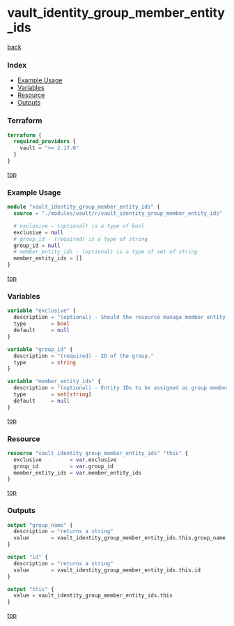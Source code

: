 # vault_identity_group_member_entity_ids

[back](../vault.md)

### Index

- [Example Usage](#example-usage)
- [Variables](#variables)
- [Resource](#resource)
- [Outputs](#outputs)

### Terraform

```terraform
terraform {
  required_providers {
    vault = ">= 2.17.0"
  }
}
```

[top](#index)

### Example Usage

```terraform
module "vault_identity_group_member_entity_ids" {
  source = "./modules/vault/r/vault_identity_group_member_entity_ids"

  # exclusive - (optional) is a type of bool
  exclusive = null
  # group_id - (required) is a type of string
  group_id = null
  # member_entity_ids - (optional) is a type of set of string
  member_entity_ids = []
}
```

[top](#index)

### Variables

```terraform
variable "exclusive" {
  description = "(optional) - Should the resource manage member entity ids exclusively? Beware of race conditions when disabling exclusive management"
  type        = bool
  default     = null
}

variable "group_id" {
  description = "(required) - ID of the group."
  type        = string
}

variable "member_entity_ids" {
  description = "(optional) - Entity IDs to be assigned as group members."
  type        = set(string)
  default     = null
}
```

[top](#index)

### Resource

```terraform
resource "vault_identity_group_member_entity_ids" "this" {
  exclusive         = var.exclusive
  group_id          = var.group_id
  member_entity_ids = var.member_entity_ids
}
```

[top](#index)

### Outputs

```terraform
output "group_name" {
  description = "returns a string"
  value       = vault_identity_group_member_entity_ids.this.group_name
}

output "id" {
  description = "returns a string"
  value       = vault_identity_group_member_entity_ids.this.id
}

output "this" {
  value = vault_identity_group_member_entity_ids.this
}
```

[top](#index)